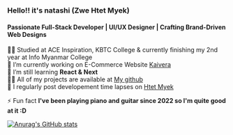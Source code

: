 
<h3>Hello!! it's natashi (Zwe Htet Myek) </h3>
<h4>Passionate Full-Stack Developer | UI/UX Designer | Crafting Brand-Driven Web Designs</h4>

👨‍💻 Studied at ACE Inspiration, KBTC College & currently finishing my 2nd year at Info Myanmar College </br>
 🔭 I’m currently working on E-Commerce Website [Kaivera](https://github.com/natashi-pn/kaivera_ecommerce) </br>
 🌱 I’m still learning **React & Next** </br>
 👨‍💻 All of my projects are available at [My github](https://github.com/natashi-pn) </br>
 📝 I regularly post developement time lapses on [Htet Myek](https://www.facebook.com/share/1ASE4immeE/?mibextid=wwXIfr) </br>

 ⚡ Fun fact **I've been playing piano and guitar since 2022 so I'm quite good at it :D**

[![Anurag's GitHub stats](https://github-readme-stats.vercel.app/api?username=natashi-pn)](https://github.com/natashi/github-readme-stats)

